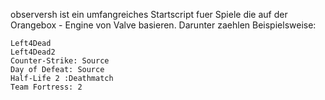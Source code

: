 observersh ist ein umfangreiches Startscript fuer Spiele die auf der Orangebox - Engine von Valve basieren. Darunter zaehlen Beispielsweise:

	Left4Dead
	Left4Dead2
	Counter-Strike: Source
	Day of Defeat: Source
	Half-Life 2 :Deathmatch
	Team Fortress: 2
